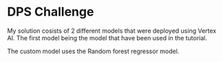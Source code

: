 # DPS Challenge

My solution cosists of 2 different models that were deployed using Vertex AI. The first model being the model that have been used in the tutorial. 

The custom model uses the Random forest regressor model. 


